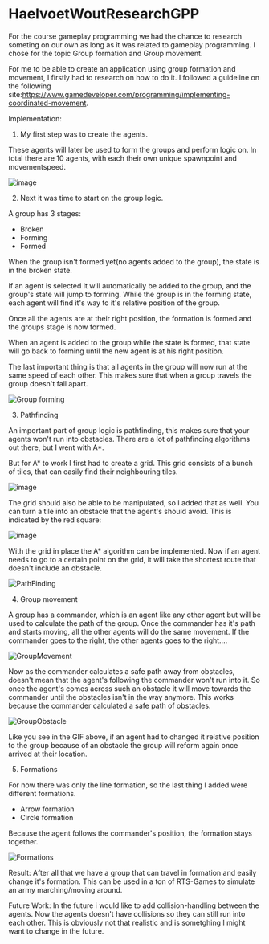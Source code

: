 # HaelvoetWoutResearchGPP

For the course gameplay programming we had the chance to research someting on our own as long as it was related to gameplay programming.
I chose for the topic Group formation and Group movement.

For me to be able to create an application using group formation and movement, I firstly had to  research on how to do it. 
I followed a guideline on the following site:https://www.gamedeveloper.com/programming/implementing-coordinated-movement.

Implementation:

1) My first step was to create the agents.
 
These agents will later be used to form the groups and perform logic on.
In total there are 10 agents, with each their own unique spawnpoint and movementspeed.

![image](https://github.com/wountu/Research_Formations/assets/70692426/a72c6fa3-6e37-4c6f-9eb2-03a43e69d3bb)

2) Next it was time to start on the group logic.

A group has 3 stages:
  * Broken
  * Forming
  * Formed
    
When the group isn't formed yet(no agents added to the group), the state is in the broken state.

If an agent is selected it will automatically be added to the group, and the group's state will jump to forming.
While the group is in the forming state, each agent will find it's way to it's relative position of the group.

Once all the agents are at their right position, the formation is formed and the groups stage is now formed.

When an agent is added to the group while the state is formed, that state will go back to forming until the new agent is at his right position.

The last important thing is that all agents in the group will now run at the same speed of each other. 
This makes sure that when a group travels the group doesn't fall apart.

![Group forming](https://github.com/wountu/Research_Formations/assets/70692426/cfb1cb19-dd2e-4f9b-a78f-a44310dbcd97)

3) Pathfinding
   
An important part of group logic is pathfinding, this makes sure that your agents won't run into obstacles.
There are a lot of pathfinding algorithms out there, but I went with A*.

But for A* to work I first had to create a grid.
This grid consists of a bunch of tiles, that can easily find their neighbouring tiles.

![image](https://github.com/wountu/Research_Formations/assets/70692426/e76a3061-0ce1-42d4-80f7-38aee10b0171)

The grid should also be able to be manipulated, so I added that as well. You can turn a tile into an obstacle that the agent's should avoid.
This is indicated by the red square:

![image](https://github.com/wountu/Research_Formations/assets/70692426/550a712e-0f60-456c-86b2-4f231d583384)

With the grid in place the A* algorithm can be implemented.
Now if an agent needs to go to a certain point on the grid, it will take the shortest route that doesn't include an obstacle.

![PathFinding](https://github.com/wountu/Research_Formations/assets/70692426/01878f1e-d6b4-4362-9f9b-2b82aa9a8796)

4) Group movement
   
A group has a commander, which is an agent like any other agent but will be used to calculate the path of the group.
Once the commander has it's path and starts moving, all the other agents will do the same movement.
If the commander goes to the right, the other agents goes to the right....

![GroupMovement](https://github.com/wountu/Research_Formations/assets/70692426/e2cb9d57-1795-4a3d-8384-5c227af31927)

Now as the commander calculates a safe path away from obstacles, doesn't mean that the agent's following the commander won't run into it.
So once the agent's comes across such an obstacle it will move towards the commander until the obstacles isn't in the way anymore.
This works because the commander calculated a safe path of obstacles.

![GroupObstacle](https://github.com/wountu/Research_Formations/assets/70692426/9a867c94-3c86-4d70-af9c-bbf81e392acc)

Like you see in the GIF above, if an agent had to changed it relative position to the group because of an obstacle the group will reform again once arrived at their location.

5) Formations
   
For now there was only the line formation, so the last thing I added were different formations.
* Arrow formation
* Circle formation

Because the agent follows the commander's position, the formation stays together.

![Formations](https://github.com/wountu/Research_Formations/assets/70692426/7bc11f64-4f3d-4349-80cb-93cdc063b3e5)


Result: After all that we have a group that can travel in formation and easily change it's formation. 
This can be used in a ton of RTS-Games to simulate an army marching/moving around.

Future Work: In the future i would like to add collision-handling between the agents.
Now the agents doesn't have collisions so they can still run into each other.
This is obviously not that realistic and is sometghing I might want to change in the future.






